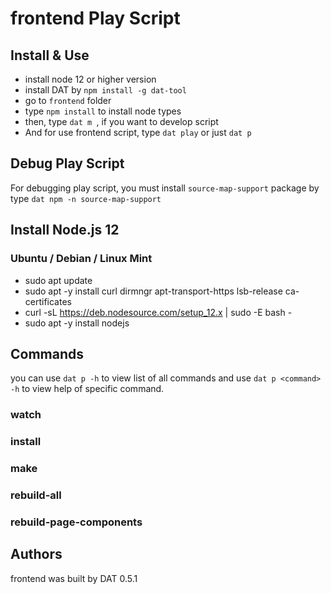 # frontend Play Script

## Install & Use
- install node 12 or higher version
- install DAT by `npm install -g dat-tool`
- go to `frontend` folder
- type `npm install` to install node types
- then, type `dat m `, if you want to develop script
- And for use frontend script, type `dat play` or just `dat p`

## Debug Play Script

For debugging play script, you must install `source-map-support` package by type `dat npm -n source-map-support`

## Install Node.js 12

### Ubuntu / Debian / Linux Mint
- sudo apt update
- sudo apt -y install curl dirmngr apt-transport-https lsb-release ca-certificates
- curl -sL https://deb.nodesource.com/setup_12.x | sudo -E bash -
- sudo apt -y install nodejs

## Commands

you can use `dat p -h` to view list of all commands and use `dat p <command> -h` to view help of specific command.

### watch


### install

### make


### rebuild-all

### rebuild-page-components

## Authors
frontend was built by DAT 0.5.1